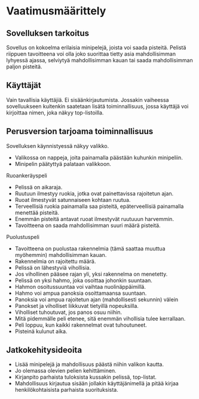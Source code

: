 # Vaatimusmäärittely

## Sovelluksen tarkoitus
Sovellus on kokoelma erilaisia minipelejä, joista voi saada pisteitä. Pelistä riippuen tavoitteena voi olla joko suorittaa tietty asia mahdollisimman lyhyessä ajassa, selviytyä mahdollisimman kauan tai saada mahdollisimman paljon pisteitä.

## Käyttäjät
Vain tavallisia käyttäjiä. Ei sisäänkirjautumista. Jossakin vaiheessa sovelluukseen kuitenkin saatetaan lisätä toiminnallisuus, jossa käyttäjä voi kirjoittaa nimen, joka näkyy top-listoilla.

## Perusversion tarjoama toiminnallisuus
Sovelluksen käynnistyessä näkyy valikko.
- Valikossa on nappeja, joita painamalla päästään kuhunkin minipeliin.
- Minipelin päätyttyä palataan valikkoon.

Ruoankeräyspeli
- Pelissä on aikaraja.
- Ruutuun ilmestyy ruokia, jotka ovat painettavissa rajoitetun ajan.
- Ruoat ilmestyvät satunnaiseen kohtaan ruutua.
- Terveellisiä ruokia painamalla saa pisteitä, epäterveellisiä painamalla menettää pisteitä.
- Enemmän pisteitä antavat ruoat ilmestyvät ruutuuun harvemmin.
- Tavoitteena on saada mahdollisimman suuri määrä pisteitä.

Puolustuspeli
- Tavoitteena on puolustaa rakennelmia (tämä saattaa muuttua myöhemmin) mahdollisimman kauan.
- Rakennelmia on rajoitettu määrä.
- Pelissä on lähestyviä vihollisia.
- Jos vihollinen pääsee rajan yli, yksi rakennelma on menetetty.
- Pelissä on yksi hahmo, joka osoittaa johonkin suuntaan.
- Hahmon osoitussuuntaa voi vaihtaa nuolinäppäimillä.
- Hahmo voi ampua panoksia osoittamaansa suuntaan.
- Panoksia voi ampua rajoitetun ajan (mahdollisesti sekunnin) välein
- Panokset ja viholliset liikkuvat tietyillä nopeuksilla.
- Viholliset tuhoutuvat, jos panos osuu niihin.
- Mitä pidemmälle peli etenee, sitä enemmän vihollisia tulee kerrallaan.
- Peli loppuu, kun kaikki rakennelmat ovat tuhoutuneet.
- Pisteinä kulunut aika.

## Jatkokehitysideoita
- Lisää minipelejä ja mahdollisuus päästä niihin valikon kautta.
- Jo olemassa olevien pelien kehittäminen.
- Kirjanpito parhaista tuloksista kussakin pelissä, top-listat.
- Mahdollisuus kirjautua sisään jollakin käyttäjänimellä ja pitää kirjaa henkilökohtaisista parhaista suorituksista.